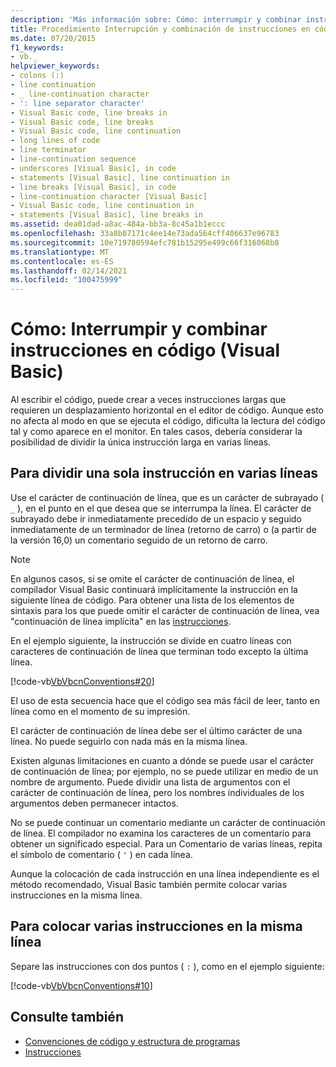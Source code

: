 ```yaml
---
description: 'Más información sobre: Cómo: interrumpir y combinar instrucciones en código (Visual Basic)'
title: Procedimiento Interrupción y combinación de instrucciones en código
ms.date: 07/20/2015
f1_keywords:
- vb._
helpviewer_keywords:
- colons (:)
- line continuation
- _ line-continuation character
- ': line separator character'
- Visual Basic code, line breaks in
- Visual Basic code, line breaks
- Visual Basic code, line continuation
- long lines of code
- line terminator
- line-continuation sequence
- underscores [Visual Basic], in code
- statements [Visual Basic], line continuation in
- line breaks [Visual Basic], in code
- line-continuation character [Visual Basic]
- Visual Basic code, line continuation in
- statements [Visual Basic], line breaks in
ms.assetid: dea01dad-a8ac-484a-bb3a-8c45a1b1eccc
ms.openlocfilehash: 33a8b87171c4ee14e73ada564cff406637e96783
ms.sourcegitcommit: 10e719780594efc781b15295e499c66f316068b8
ms.translationtype: MT
ms.contentlocale: es-ES
ms.lasthandoff: 02/14/2021
ms.locfileid: "100475999"
---
```

# <a name="how-to-break-and-combine-statements-in-code-visual-basic"></a>Cómo: Interrumpir y combinar instrucciones en código (Visual Basic)

Al escribir el código, puede crear a veces instrucciones largas que requieren un desplazamiento horizontal en el editor de código. Aunque esto no afecta al modo en que se ejecuta el código, dificulta la lectura del código tal y como aparece en el monitor. En tales casos, debería considerar la posibilidad de dividir la única instrucción larga en varias líneas.

## <a name="to-break-a-single-statement-into-multiple-lines"></a>Para dividir una sola instrucción en varias líneas

Use el carácter de continuación de línea, que es un carácter de subrayado ( `_` ), en el punto en el que desea que se interrumpa la línea. El carácter de subrayado debe ir inmediatamente precedido de un espacio y seguido inmediatamente de un terminador de línea (retorno de carro) o (a partir de la versión 16,0) un comentario seguido de un retorno de carro.

  > [!NOTE]
  > En algunos casos, si se omite el carácter de continuación de línea, el compilador Visual Basic continuará implícitamente la instrucción en la siguiente línea de código. Para obtener una lista de los elementos de sintaxis para los que puede omitir el carácter de continuación de línea, vea "continuación de línea implícita" en las [instrucciones](../language-features/statements.md).

  En el ejemplo siguiente, la instrucción se divide en cuatro líneas con caracteres de continuación de línea que terminan todo excepto la última línea.

  [!code-vb[VbVbcnConventions#20](~/samples/snippets/visualbasic/VS_Snippets_VBCSharp/VbVbcnConventions/VB/Class1.vb#20)]

  El uso de esta secuencia hace que el código sea más fácil de leer, tanto en línea como en el momento de su impresión.

  El carácter de continuación de línea debe ser el último carácter de una línea. No puede seguirlo con nada más en la misma línea.

  Existen algunas limitaciones en cuanto a dónde se puede usar el carácter de continuación de línea; por ejemplo, no se puede utilizar en medio de un nombre de argumento. Puede dividir una lista de argumentos con el carácter de continuación de línea, pero los nombres individuales de los argumentos deben permanecer intactos.

  No se puede continuar un comentario mediante un carácter de continuación de línea. El compilador no examina los caracteres de un comentario para obtener un significado especial. Para un Comentario de varias líneas, repita el símbolo de comentario ( `'` ) en cada línea.

 Aunque la colocación de cada instrucción en una línea independiente es el método recomendado, Visual Basic también permite colocar varias instrucciones en la misma línea.

## <a name="to-place-multiple-statements-on-the-same-line"></a>Para colocar varias instrucciones en la misma línea

Separe las instrucciones con dos puntos ( `:` ), como en el ejemplo siguiente:

  [!code-vb[VbVbcnConventions#10](~/samples/snippets/visualbasic/VS_Snippets_VBCSharp/VbVbcnConventions/VB/Class1.vb#10)]

## <a name="see-also"></a>Consulte también

- [Convenciones de código y estructura de programas](program-structure-and-code-conventions.md)
- [Instrucciones](../language-features/statements.md)
